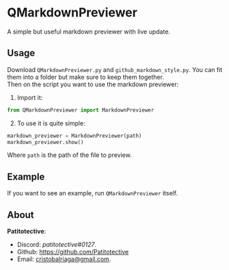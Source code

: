 # QMarkdownPreviewer
A simple but useful markdown previewer with live update.

## Usage
Download `QMarkdownPreviewer.py` and `github_markdown_style.py`.
You can fit them into a folder but make sure to keep them together.  
Then on the script you want to use the markdown previewer:
1. Import it:
```py
from QMarkdownPreviewer import MarkdownPreviewer
```
2. To use it is quite simple:
```py
markdown_previewer = MarkdownPreviewer(path)
markdown_previewer.show()
```
Where `path` is the path of the file to preview.

## Example
If you want to see an example, run `QMarkdownPreviewer` itself.

About
---
**Patitotective**:
- Discord: _patitotective#0127_.
- Github: https://github.com/Patitotective
- Email: cristobalriaga@gmail.com.
